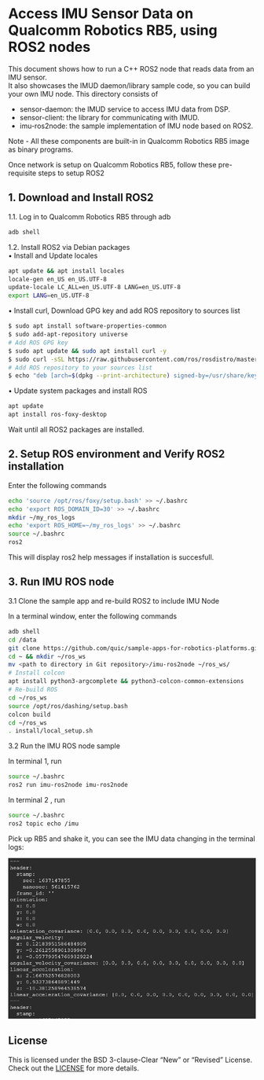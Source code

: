 # Access IMU Sensor Data on Qualcomm Robotics RB5, using ROS2 nodes 

This document shows how to run a C++ ROS2 node that reads data from an IMU sensor.                                                                     
It also showcases the IMUD daemon/library sample code, so you can build your own IMU node.
This directory consists of 
- sensor-daemon: the IMUD service to access IMU data from DSP.
- sensor-client: the library for communicating with IMUD.
- imu-ros2node: the sample implementation of IMU node based on ROS2.

Note - All these components are built-in in Qualcomm Robotics RB5 image as binary programs.

Once network is setup on Qualcomm Robotics RB5, follow these pre-requisite steps to setup ROS2

## 1.	Download and Install ROS2 
1.1.	Log in to Qualcomm Robotics RB5 through adb
```bash
adb shell
```

1.2.	Install ROS2 via Debian packages                                                                                         
•	Install and Update locales
```bash
apt update && apt install locales
locale-gen en_US en_US.UTF-8
update-locale LC_ALL=en_US.UTF-8 LANG=en_US.UTF-8
export LANG=en_US.UTF-8
```
•	Install curl, Download GPG key and add ROS repository to sources list
```bash
$ sudo apt install software-properties-common 
$ sudo add-apt-repository universe
# Add ROS GPG key
$ sudo apt update && sudo apt install curl -y
$ sudo curl -sSL https://raw.githubusercontent.com/ros/rosdistro/master/ros.key -o /usr/share/keyrings/ros-archive-keyring.gpg
# Add ROS repository to your sources list
$ echo "deb [arch=$(dpkg --print-architecture) signed-by=/usr/share/keyrings/ros-archive-keyring.gpg] http://packages.ros.org/ros2/ubuntu $(. /etc/os-release && echo $UBUNTU_CODENAME) main" | sudo tee /etc/apt/sources.list.d/ros2.list > /dev/null

```
•	Update system packages and install ROS
```bash
apt update
apt install ros-foxy-desktop 
```
Wait until all ROS2 packages are installed.


## 2. Setup ROS environment and Verify ROS2 installation
Enter the following commands
```bash
echo 'source /opt/ros/foxy/setup.bash' >> ~/.bashrc
echo 'export ROS_DOMAIN_ID=30' >> ~/.bashrc
mkdir ~/my_ros_logs
echo 'export ROS_HOME=~/my_ros_logs' >> ~/.bashrc
source ~/.bashrc
ros2
```
This will display ros2 help messages if installation is succesfull.

## 3.	Run IMU ROS node
3.1 Clone the sample app and re-build ROS2 to include IMU Node

In a terminal window, enter the following commands 
```bash
adb shell
cd /data
git clone https://github.com/quic/sample-apps-for-robotics-platforms.git
cd ~ && mkdir ~/ros_ws
mv <path to directory in Git repository>/imu-ros2node ~/ros_ws/
# Install colcon
apt install python3-argcomplete && python3-colcon-common-extensions
# Re-build ROS 
cd ~/ros_ws
source /opt/ros/dashing/setup.bash
colcon build
cd ~/ros_ws
. install/local_setup.sh
```
3.2 Run the IMU ROS node sample 
    
In terminal 1, run
```bash
source ~/.bashrc
ros2 run imu-ros2node imu-ros2node
```
In terminal 2 , run
```bash
source ~/.bashrc  
ros2 topic echo /imu
```

Pick up RB5 and shake it, you can see the IMU data changing in the terminal logs:

![imu-data](image/imu-data.png)

## License
This is licensed under the BSD 3-clause-Clear “New” or “Revised” License. Check out the [LICENSE](LICENSE) for more details.


